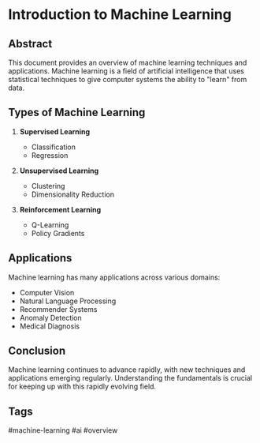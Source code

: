# Introduction to Machine Learning

## Abstract

This document provides an overview of machine learning techniques and applications.
Machine learning is a field of artificial intelligence that uses statistical techniques
to give computer systems the ability to "learn" from data.

## Types of Machine Learning

1. **Supervised Learning**
   - Classification
   - Regression

2. **Unsupervised Learning**
   - Clustering
   - Dimensionality Reduction

3. **Reinforcement Learning**
   - Q-Learning
   - Policy Gradients

## Applications

Machine learning has many applications across various domains:

- Computer Vision
- Natural Language Processing
- Recommender Systems
- Anomaly Detection
- Medical Diagnosis

## Conclusion

Machine learning continues to advance rapidly, with new techniques and applications
emerging regularly. Understanding the fundamentals is crucial for keeping up with
this rapidly evolving field.

## Tags

#machine-learning #ai #overview